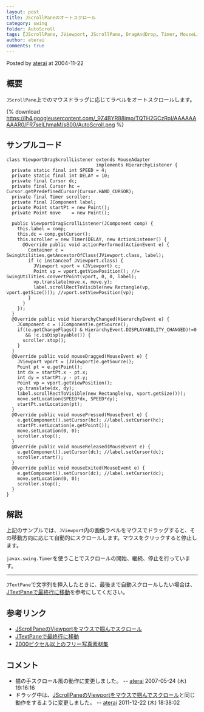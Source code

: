 ```yaml
---
layout: post
title: JScrollPaneのオートスクロール
category: swing
folder: AutoScroll
tags: [JScrollPane, JViewport, JScrollPane, DragAndDrop, Timer, MouseListener, MouseMotionListener]
author: aterai
comments: true
---
```


Posted by [aterai](http://terai.xrea.jp/aterai.html) at 2004-11-22

## 概要
`JScrollPane`上でのマウスドラッグに応じてラベルをオートスクロールします。

{% download https://lh4.googleusercontent.com/_9Z4BYR88imo/TQTH2GCzRoI/AAAAAAAAAR0/FR7seILhmaM/s800/AutoScroll.png %}

## サンプルコード
<pre class="prettyprint"><code>class ViewportDragScrollListener extends MouseAdapter
                                 implements HierarchyListener {
  private static final int SPEED = 4;
  private static final int DELAY = 10;
  private final Cursor dc;
  private final Cursor hc = Cursor.getPredefinedCursor(Cursor.HAND_CURSOR);
  private final Timer scroller;
  private final JComponent label;
  private Point startPt = new Point();
  private Point move    = new Point();

  public ViewportDragScrollListener(JComponent comp) {
    this.label = comp;
    this.dc = comp.getCursor();
    this.scroller = new Timer(DELAY, new ActionListener() {
      @Override public void actionPerformed(ActionEvent e) {
        Container c = SwingUtilities.getAncestorOfClass(JViewport.class, label);
        if (c instanceof JViewport.class) {
          JViewport vport = (JViewport) c;
          Point vp = vport.getViewPosition(); //= SwingUtilities.convertPoint(vport, 0, 0, label);
          vp.translate(move.x, move.y);
          label.scrollRectToVisible(new Rectangle(vp, vport.getSize())); //vport.setViewPosition(vp);
        }
      }
    });
  }
  @Override public void hierarchyChanged(HierarchyEvent e) {
    JComponent c = (JComponent)e.getSource();
    if((e.getChangeFlags() &amp; HierarchyEvent.DISPLAYABILITY_CHANGED)!=0
       &amp;&amp; !c.isDisplayable()) {
      scroller.stop();
    }
  }
  @Override public void mouseDragged(MouseEvent e) {
    JViewport vport = (JViewport)e.getSource();
    Point pt = e.getPoint();
    int dx = startPt.x - pt.x;
    int dy = startPt.y - pt.y;
    Point vp = vport.getViewPosition();
    vp.translate(dx, dy);
    label.scrollRectToVisible(new Rectangle(vp, vport.getSize()));
    move.setLocation(SPEED*dx, SPEED*dy);
    startPt.setLocation(pt);
  }
  @Override public void mousePressed(MouseEvent e) {
    e.getComponent().setCursor(hc); //label.setCursor(hc);
    startPt.setLocation(e.getPoint());
    move.setLocation(0, 0);
    scroller.stop();
  }
  @Override public void mouseReleased(MouseEvent e) {
    e.getComponent().setCursor(dc); //label.setCursor(dc);
    scroller.start();
  }
  @Override public void mouseExited(MouseEvent e) {
    e.getComponent().setCursor(dc); //label.setCursor(dc);
    move.setLocation(0, 0);
    scroller.stop();
  }
}
</code></pre>

## 解説
上記のサンプルでは、`JViewport`内の画像ラベルをマウスでドラッグすると、その移動方向に応じて自動的にスクロールします。マウスをクリックすると停止します。

`javax.swing.Timer`を使うことでスクロールの開始、継続、停止を行っています。

- - - -
`JTextPane`で文字列を挿入したときに、最後まで自動スクロールしたい場合は、[JTextPaneで最終行に移動](http://terai.xrea.jp/Swing/CaretPosition.html)を参考にしてください。

## 参考リンク
- [JScrollPaneのViewportをマウスで掴んでスクロール](http://terai.xrea.jp/Swing/HandScroll.html)
- [JTextPaneで最終行に移動](http://terai.xrea.jp/Swing/CaretPosition.html)
- [2000ピクセル以上のフリー写真素材集](http://sozai-free.com/)

<!-- dummy comment line for breaking list -->

## コメント
- 猫の手スクロール風の動作に変更しました。 -- [aterai](http://terai.xrea.jp/aterai.html) 2007-05-24 (木) 19:16:16
- ドラッグ中は、[JScrollPaneのViewportをマウスで掴んでスクロール](http://terai.xrea.jp/Swing/HandScroll.html)と同じ動作をするように変更しました。 -- [aterai](http://terai.xrea.jp/aterai.html) 2011-12-22 (木) 18:38:02

<!-- dummy comment line for breaking list -->

